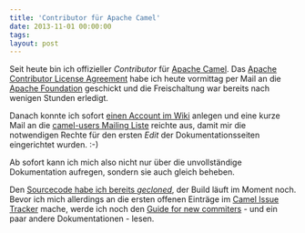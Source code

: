 ```yaml
---
title: 'Contributor für Apache Camel'
date: 2013-11-01 00:00:00 
tags: 
layout: post
---
```

Seit heute bin ich offizieller *Contributor* für [Apache Camel][7]. Das [Apache Contributor License Agreement][0] habe ich heute vormittag per Mail an die [Apache Foundation][1] geschickt und die Freischaltung war bereits nach wenigen Stunden erledigt.

Danach konnte ich sofort [einen Account im Wiki][2] anlegen und eine kurze Mail an die [camel-users Mailing Liste][3] reichte aus, damit mir die notwendigen Rechte für den ersten *Edit* der Dokumentationsseiten eingerichtet wurden. :-)

Ab sofort kann ich mich also nicht nur über die unvollständige Dokumentation aufregen, sondern sie auch gleich beheben.

Den [Sourcecode habe ich bereits *gecloned*][4], der Build läuft im Moment noch. Bevor ich mich allerdings an die ersten offenen Einträge im [Camel Issue Tracker][5] mache, werde ich noch den [Guide for new commiters][6] - und ein paar andere Dokumentationen - lesen.

[0]: https://www.apache.org/licenses/icla.txt
[1]: https://www.apache.org/foundation/
[2]: https://cwiki.apache.org/confluence/display/~caringe
[3]: http://mail-archives.apache.org/mod_mbox/camel-users/
[4]: https://camel.apache.org/building.html
[5]: https://issues.apache.org/jira/browse/CAMEL
[6]: https://www.apache.org/dev/new-committers-guide.html
[7]: https://camel.apache.org/

